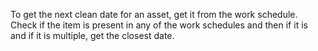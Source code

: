To get the next clean date for an asset, get it from the work schedule. Check if the item is present in any of the work schedules and then if it is and if it is multiple, get the closest date. 